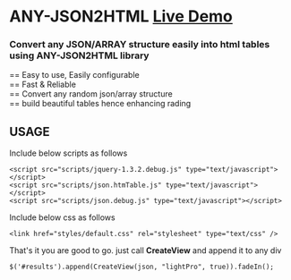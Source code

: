 # ANY-JSON2HTML [Live Demo](http://any-json2html.lkatney.com)

### Convert any JSON/ARRAY structure easily into html tables using ANY-JSON2HTML library  
== Easy to use, Easily configurable  
== Fast & Reliable  
== Convert any random json/array structure  
== build beautiful tables hence enhancing rading 

## USAGE

Include below scripts as follows

```
<script src="scripts/jquery-1.3.2.debug.js" type="text/javascript"></script>
<script src="scripts/json.htmTable.js" type="text/javascript"></script>
<script src="scripts/json.debug.js" type="text/javascript"></script>
```

Include below css as follows

```
<link href="styles/default.css" rel="stylesheet" type="text/css" />
```

That's it you are good to go. just call **CreateView** and append it to any div

```
$('#results').append(CreateView(json, "lightPro", true)).fadeIn();
```